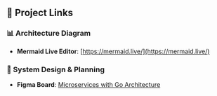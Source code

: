 ## 🔗 Project Links

### 📊 Architecture Diagram
- **Mermaid Live Editor**: [https://mermaid.live/](https://mermaid.live/)

### 🎨 System Design & Planning  
- **Figma Board**: [Microservices with Go Architecture](https://www.figma.com/board/s5hbedrwsuElICzUaVtwDM/Microservices-with-Go--Copy-?node-id=0-1&p=f&t=6AEZnpVuYnay8gOl-0)
